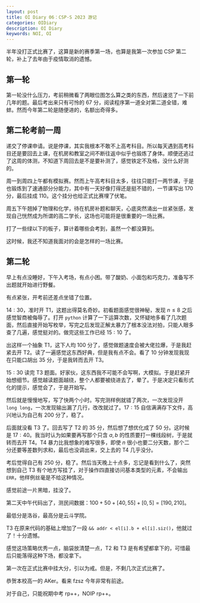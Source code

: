 ```yaml
---
layout: post
title: OI Diary 06：CSP-S 2023 游记
categories: OIDiary
description: OI Diary
keywords: NOI, OI
---
```


半年没打正式比赛了，这算是新的赛季第一场，也算是我第一次参加 CSP 第二轮，补上了去年由于疫情取消的遗憾。

## 第一轮

第一轮没什么压力，考前稍微看了两眼位图怎么算之类的东西，然后速览了一下前几年的题。最后考出来只有可怜的 $67$ 分，阅读程序第一道全对第二道全错，难蚌。然而今年第二轮是随便进的，名额出奇得多。

## 第二轮考前一周

递交了停课申请。说是停课，其实我根本不敢不上高考科目。所以每天遇到高考科目还是要回去上课，在机房和教室之间不断往返中似乎也锻炼了身体。顺便还逃过了这周的体测，不知道下周回去是不是要补测了，感觉铁定不及格，没什么好测的。

周一到周四上午都有模拟赛。然而上午高考科目太多，往往只能打一两节课，于是也锻炼到了速通部分分能力，其中有一天好像打得还是挺不错的，一节课写出 170 分，最后挂成 110。这个挂分也给正式比赛埋了伏笔。

周五下午翘掉了物理和化学，待在机房补题和聊天，心底突然涌出一丝紧张感，发现自己恍然成为所谓的高二学长，这场也可能将是很重要的一场比赛。

打了一些绿以下的板子，算计着哪些会考到，虽然一个都没算到。

这时候，我还不知道我面对的会是怎样的一场比赛。

## 第二轮

早上有点没睡好，下午入考场，有点小困。带了酸奶、小面包和巧克力，准备写不出题就开始进行野餐。

有点紧张，开考前还差点坐错了位置。

$14:30$，准时开 T1，这题出得莫名奇妙。初看题面感觉很神秘，发现 $n\leq 8$ 之后感觉智商被侮辱了。打开 `python` 计算了一下运算次数，又怀疑地多看了几次题面，然后直接开始写枚举，写完之后发现正解太暴力了根本没法对拍，只能人眼多查了几遍，感觉挺对的。做完这些工作已经 $15:10$ 了。

出这样一个抽象 T1，这下人均 $100$ 分了，感觉做题速度会被大佬拉爆，于是我赶紧去开 T2。读了一遍感觉这东西好典，但是我有点不会。看了 $10$ 分钟发现我现在只能口胡出 $35$ 分，于是我转而去开 T3。

$15:30$ 读完 T3 题面。好家伙，这东西我不可能不会写啊，大模拟。于是赶紧开始想细节。感觉越读题面越绕，整个人都要被绕进去了，晕了。于是决定只看形式化的提示，感觉会了，于是开始写。

然后就是慢慢地写，写了快两个小时。写完测样例就错了两次，一次发现没开 `long long`，一次发现输出漏了几行，改改就过了。$17:15$ 自信满满存下文件，高兴地认为自己有 $200$ 分了，稳了。

后面就没看 T3 了。回去写了 T2 的 $35$ 分，然后想了想优化成了 $50$ 分。这时候是 $17:40$。我当时认为如果要再写那个只含 $a,b$ 的性质要打一棵线段树，于是就转而去开 T4。T4 暴力比我想象的难写很多，即使 $n$ 很小也要二分天数，那个二分还要等差数列求和，最后也没调出来，交上去的 T4 几乎没分。

考后觉得自己有 $250$ 分，稳了。然后当天晚上十点多，忘记是看到什么了，突然想到自己 T3 有个地方写挂了，对于操作四直接访问基本类型的元素，不会输出 `ERR`，他样例丝毫是不给这种情况。

感觉前途一片黑暗，挂没了。

第二天中午代码出了，测民间数据：$100+50+[40,55]+[0,5]=[190, 210]$。

最低分是洛谷，最高分是云斗学院。

T3 在原来代码的基础上增加了一段 `&& addr < el[i].b + el[i].siz()`，他就过了！十分遗憾。

感觉这场策略优秀一点，脑袋放清楚一点，T2 和 T3 是有希望都拿下的，可惜最后只能落得这种下场，都没拿下。

第一次在正式比赛中挂大分，引以为戒。但是，不剩几次正式比赛了。

恭贺本校高一的 AKer。看来 fzsz 今年非常有前途。

对于自己，只能祝期中考 rp++，NOIP rp++。